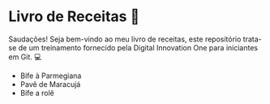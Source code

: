 # Livro de Receitas :champagne:

Saudações! Seja bem-vindo ao meu livro de receitas, este repositório trata-se de um treinamento fornecido pela Digital Innovation One para iniciantes em Git. :computer:

- Bife à Parmegiana
- Pavê de Maracujá 
- Bife a rolê